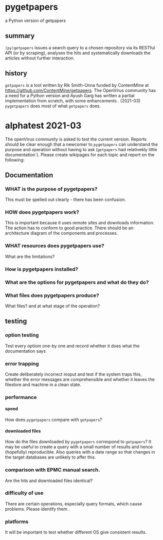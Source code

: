 # pygetpapers
a Python version of getpapers 

## summary
`(py)getpapers` issues a search query to a chosen repository via its RESTful API (or by scraping), analyses the hits and systematically downloads the articles without further interaction.

## history
`getpapers` is a tool written by Rik Smith-Unna funded by ContentMine at https://github.com/ContentMine/getpapers. The OpenVirus community has a need for a Python version and Ayush Garg has written a partial implementation from scratch, with some enhancements . (2021-03) `pygetpapers` does most of what `getpapers` does.

# alphatest 2021-03
The openVirus community is asked to test the current version. Reports should be clear enough that a newcomer to `pygetpapers` can understand the purpose and operation without having to ask (`getpapers` had relativekly little documentation`). Please create wikipages for each topic and report on the following:

## Documentation
### WHAT is the purpose of pygetpapers?
This must be spelled out clearly - there has been confusion.

### HOW does pygetpapers work?
This is important because it uses remote sites and downloads information. The action has to conform to good practice. There should be an architecture diagram of the components and processes.

### WHAT resources does pygetpapers use?
What are the limitations?

### How is pygetpapers installed?

### What are the options for pygetpapers and what do they do?

### What files does pygetpapers produce?
What files? and at what stage of the operation?

## testing
### option testing
Test every optiom one-by one and record whether it does what the documentation says
### error trapping
Create deliberately incorrect inoput and test if the system traps this, whether the error messages are comprehensible and whether it leaves the filestore and machine in a clean state.

### performance
#### speed
How does `pygetpapers` compare with `getpapers`?
#### downloaded files
How do the files downloaded by `pygetpapers` correspond to `getpapers`? It may be useful to create a query with a small number of results and hence (hopefully) reproducible. Also queries with a date range so that changes in the target databases are unlikely to affer this.

### comparison with EPMC manual search.
Are the hits and downloaded files identical? 

### difficulty of use
There are certain operations, especially query formats, which cause problems. Please identify them .

### platforms
It will be important to test whether different OS give consistent results.

 
